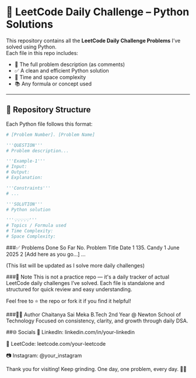 # 🐍 LeetCode Daily Challenge – Python Solutions

This repository contains all the **LeetCode Daily Challenge Problems** I’ve solved using Python.  
Each file in this repo includes:

- 📌 The full problem description (as comments)  
- ✅ A clean and efficient Python solution  
- 🧠 Time and space complexity  
- 📚 Any formula or concept used  

---

## 📂 Repository Structure

Each Python file follows this format:

```python
# [Problem Number]. [Problem Name]

'''QUESTION'''
# Problem description...

'''Example-1'''
# Input:
# Output:
# Explanation:

'''Constraints'''
# ...

'''SOLUTION'''
# Python solution

'''💡💡💡💡💡'''
# Topics / Formula used
# Time Complexity:
# Space Complexity:
```

###✅ Problems Done So Far
No.	Problem Title	Date
1	135. Candy	1 June 2025
2	[Add here as you go...]	...

(This list will be updated as I solve more daily challenges)

###📌 Note
This is not a practice repo — it's a daily tracker of actual LeetCode daily challenges I’ve solved.
Each file is standalone and structured for quick review and easy understanding.

Feel free to ⭐ the repo or fork it if you find it helpful!

###👨‍💻 Author
Chaitanya Sai Meka
B.Tech 2nd Year @ Newton School of Technology
Focused on consistency, clarity, and growth through daily DSA.

##🌐 Socials
🔗 LinkedIn: linkedin.com/in/your-linkedin

🧩 LeetCode: leetcode.com/your-leetcode

📷 Instagram: @your_instagram

Thank you for visiting!
Keep grinding. One day, one problem, every day. 🚀🐍

